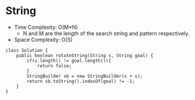 # String
* Time Complexity: O(M*N)
	* N and M are the length of the search string and pattern respectively.
* Space Complexity: O(S)
```
class Solution {
    public boolean rotateString(String s, String goal) {
        if(s.length() != goal.length()){
            return false;
        }
        StringBuilder sb = new StringBuilder(s + s);
        return sb.toString().indexOf(goal) != -1;       
    }
}
```
